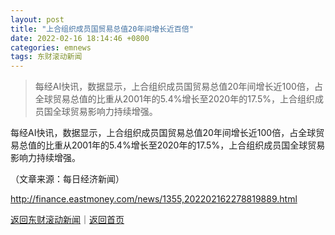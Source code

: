 ```yaml
---
layout: post
title: "上合组织成员国贸易总值20年间增长近百倍"
date: 2022-02-16 18:14:46 +0800
categories: emnews
tags: 东财滚动新闻
---
```

> 每经AI快讯，数据显示，上合组织成员国贸易总值20年间增长近100倍，占全球贸易总值的比重从2001年的5.4%增长至2020年的17.5%，上合组织成员国全球贸易影响力持续增强。

<p>每经AI快讯，数据显示，上合组织成员国贸易总值20年间增长近100倍，占全球贸易总值的比重从2001年的5.4%增长至2020年的17.5%，上合组织成员国全球贸易影响力持续增强。</p><p class="em_media">（文章来源：每日经济新闻）</p>

<http://finance.eastmoney.com/news/1355,202202162278819889.html>

[返回东财滚动新闻](//finews.withounder.com/emnews/)｜[返回首页](//finews.withounder.com/)